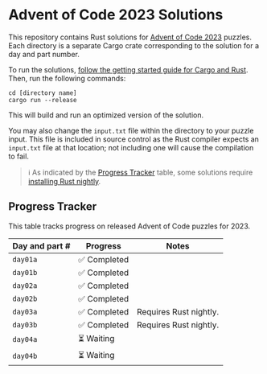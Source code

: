 # Advent of Code 2023 Solutions

This repository contains Rust solutions for [Advent of Code 2023](https://adventofcode.com/2023) puzzles. Each directory is a separate Cargo crate corresponding to the solution for a day and part number.

To run the solutions, [follow the getting started guide for Cargo and Rust](https://doc.rust-lang.org/cargo/getting-started/index.html). Then, run the following commands:

```
cd [directory name]
cargo run --release
```

This will build and run an optimized version of the solution.

You may also change the `input.txt` file within the directory to your puzzle input. This file is included in source control as the Rust compiler expects an `input.txt` file at that location; not including one will cause the compilation to fail.

> ℹ️ As indicated by the [Progress Tracker](#progress-tracker) table, some solutions require [installing Rust nightly](https://www.oreilly.com/library/view/rust-programming-by/9781788390637/e07dc768-de29-482e-804b-0274b4bef418.xhtml).

## Progress Tracker

This table tracks progress on released Advent of Code puzzles for 2023.

| Day and part # | Progress | Notes |
| -------------- | -------- | ----- |
| `day01a`       | ✅ Completed      |       |
| `day01b`       | ✅ Completed      |       |
| `day02a`       | ✅ Completed      |       |
| `day02b`       | ✅ Completed      |       |
| `day03a`       | ✅ Completed      | Requires Rust nightly.      |
| `day03b`       | ✅ Completed      | Requires Rust nightly.      |
| `day04a`       | ⏳ Waiting | |
| `day04b`       | ⏳ Waiting | |